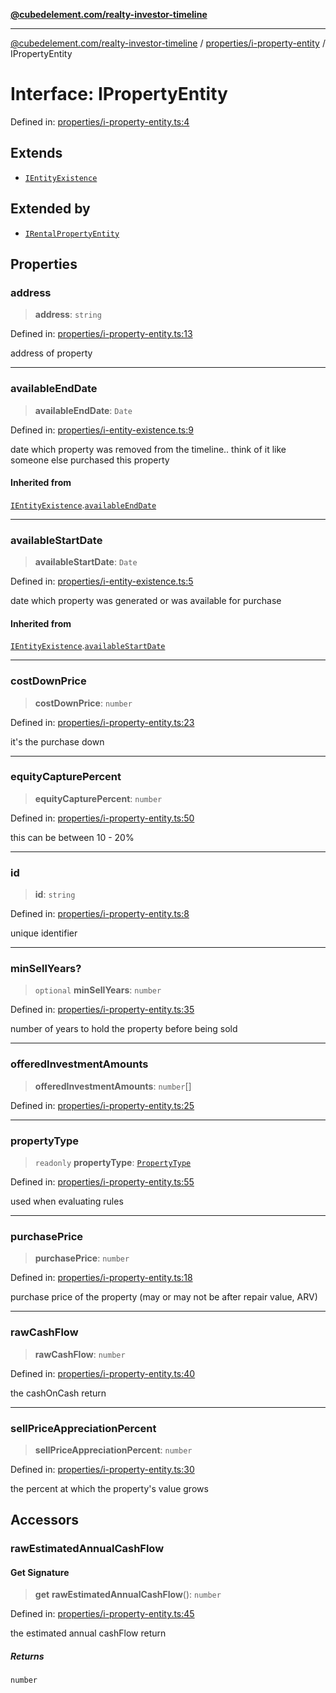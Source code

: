 [**@cubedelement.com/realty-investor-timeline**](../../../index.md)

---

[@cubedelement.com/realty-investor-timeline](../../../modules.md) / [properties/i-property-entity](../index.md) / IPropertyEntity

# Interface: IPropertyEntity

Defined in: [properties/i-property-entity.ts:4](https://github.com/kvernon/realty-investor-timeline/blob/d14161e46dc540b751017ae4b2cfca53cbab658c/src/properties/i-property-entity.ts#L4)

## Extends

- [`IEntityExistence`](../../i-entity-existence/interfaces/IEntityExistence.md)

## Extended by

- [`IRentalPropertyEntity`](../../i-rental-property-entity/interfaces/IRentalPropertyEntity.md)

## Properties

### address

> **address**: `string`

Defined in: [properties/i-property-entity.ts:13](https://github.com/kvernon/realty-investor-timeline/blob/d14161e46dc540b751017ae4b2cfca53cbab658c/src/properties/i-property-entity.ts#L13)

address of property

---

### availableEndDate

> **availableEndDate**: `Date`

Defined in: [properties/i-entity-existence.ts:9](https://github.com/kvernon/realty-investor-timeline/blob/d14161e46dc540b751017ae4b2cfca53cbab658c/src/properties/i-entity-existence.ts#L9)

date which property was removed from the timeline.. think of it like someone else purchased this property

#### Inherited from

[`IEntityExistence`](../../i-entity-existence/interfaces/IEntityExistence.md).[`availableEndDate`](../../i-entity-existence/interfaces/IEntityExistence.md#availableenddate)

---

### availableStartDate

> **availableStartDate**: `Date`

Defined in: [properties/i-entity-existence.ts:5](https://github.com/kvernon/realty-investor-timeline/blob/d14161e46dc540b751017ae4b2cfca53cbab658c/src/properties/i-entity-existence.ts#L5)

date which property was generated or was available for purchase

#### Inherited from

[`IEntityExistence`](../../i-entity-existence/interfaces/IEntityExistence.md).[`availableStartDate`](../../i-entity-existence/interfaces/IEntityExistence.md#availablestartdate)

---

### costDownPrice

> **costDownPrice**: `number`

Defined in: [properties/i-property-entity.ts:23](https://github.com/kvernon/realty-investor-timeline/blob/d14161e46dc540b751017ae4b2cfca53cbab658c/src/properties/i-property-entity.ts#L23)

it's the purchase down

---

### equityCapturePercent

> **equityCapturePercent**: `number`

Defined in: [properties/i-property-entity.ts:50](https://github.com/kvernon/realty-investor-timeline/blob/d14161e46dc540b751017ae4b2cfca53cbab658c/src/properties/i-property-entity.ts#L50)

this can be between 10 - 20%

---

### id

> **id**: `string`

Defined in: [properties/i-property-entity.ts:8](https://github.com/kvernon/realty-investor-timeline/blob/d14161e46dc540b751017ae4b2cfca53cbab658c/src/properties/i-property-entity.ts#L8)

unique identifier

---

### minSellYears?

> `optional` **minSellYears**: `number`

Defined in: [properties/i-property-entity.ts:35](https://github.com/kvernon/realty-investor-timeline/blob/d14161e46dc540b751017ae4b2cfca53cbab658c/src/properties/i-property-entity.ts#L35)

number of years to hold the property before being sold

---

### offeredInvestmentAmounts

> **offeredInvestmentAmounts**: `number`[]

Defined in: [properties/i-property-entity.ts:25](https://github.com/kvernon/realty-investor-timeline/blob/d14161e46dc540b751017ae4b2cfca53cbab658c/src/properties/i-property-entity.ts#L25)

---

### propertyType

> `readonly` **propertyType**: [`PropertyType`](../../property-type/enumerations/PropertyType.md)

Defined in: [properties/i-property-entity.ts:55](https://github.com/kvernon/realty-investor-timeline/blob/d14161e46dc540b751017ae4b2cfca53cbab658c/src/properties/i-property-entity.ts#L55)

used when evaluating rules

---

### purchasePrice

> **purchasePrice**: `number`

Defined in: [properties/i-property-entity.ts:18](https://github.com/kvernon/realty-investor-timeline/blob/d14161e46dc540b751017ae4b2cfca53cbab658c/src/properties/i-property-entity.ts#L18)

purchase price of the property (may or may not be after repair value, ARV)

---

### rawCashFlow

> **rawCashFlow**: `number`

Defined in: [properties/i-property-entity.ts:40](https://github.com/kvernon/realty-investor-timeline/blob/d14161e46dc540b751017ae4b2cfca53cbab658c/src/properties/i-property-entity.ts#L40)

the cashOnCash return

---

### sellPriceAppreciationPercent

> **sellPriceAppreciationPercent**: `number`

Defined in: [properties/i-property-entity.ts:30](https://github.com/kvernon/realty-investor-timeline/blob/d14161e46dc540b751017ae4b2cfca53cbab658c/src/properties/i-property-entity.ts#L30)

the percent at which the property's value grows

## Accessors

### rawEstimatedAnnualCashFlow

#### Get Signature

> **get** **rawEstimatedAnnualCashFlow**(): `number`

Defined in: [properties/i-property-entity.ts:45](https://github.com/kvernon/realty-investor-timeline/blob/d14161e46dc540b751017ae4b2cfca53cbab658c/src/properties/i-property-entity.ts#L45)

the estimated annual cashFlow return

##### Returns

`number`

